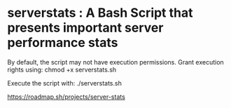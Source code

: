 # serverstats : A Bash Script that presents important server performance stats

By default, the script may not have execution permissions. Grant execution rights using:
chmod +x serverstats.sh

Execute the script with:
./serverstats.sh

https://roadmap.sh/projects/server-stats
